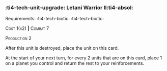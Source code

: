 ### :ti4-tech-unit-upgrade: **Letani Warrior II**:ti4-absol:

Requirements: :ti4-tech-biotic: :ti4-tech-biotic:

<span style="font-variant:small-caps;">Cost 1(x2)</span> __|__ <span style="font-variant:small-caps;">Combat 7</span>

<span style="font-variant:small-caps;">Production</span> 2

After this unit is destroyed, place the unit on this card.

At the start of your next turn, for every 2 units that are on this card, place 1 on a planet you control and return the rest to your reinforcements.
